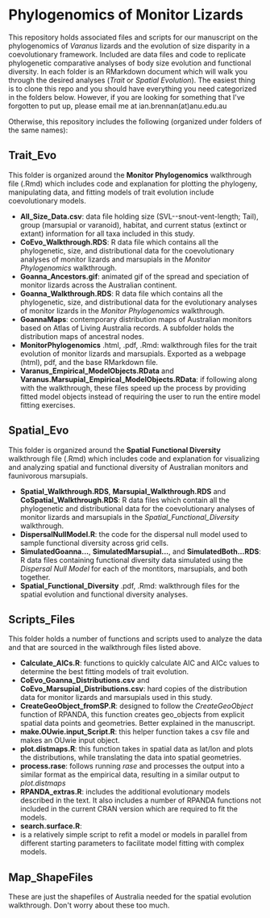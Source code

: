 # Phylogenomics of Monitor Lizards

This repository holds associated files and scripts for our manuscript on the phylogenomics of *Varanus* lizards and the evolution of size disparity in a coevolutionary framework. Included are data files and code to replicate phylogenetic comparative analyses of body size evolution and functional diversity. In each folder is an RMarkdown document which will walk you through the desired analyses (*Trait* or *Spatial Evolution*). The easiest thing is to clone this repo and you should have everything you need categorized in the folders below. However, if you are looking for something that I've forgotten to put up, please email me at ian.brennan(at)anu.edu.au

Otherwise, this repository includes the following (organized under folders of the same names):

 ## Trait_Evo
 This folder is organized around the **Monitor Phylogenomics** walkthrough file (.Rmd) which includes code and explanation for plotting the phylogeny, manipulating data, and fitting models of trait evolution include coevolutionary models.
 + **All_Size_Data.csv**: data file holding size (SVL--snout-vent-length; Tail), group (marsupial or varanoid), habitat, and current status (extinct or extant) information for all taxa included in this study.
 + **CoEvo_Walkthrough.RDS**: R data file which contains all the phylogenetic, size, and distributional data for the coevolutionary analyses of monitor lizards and marsupials in the *Monitor Phylogenomics* walkthrough.
 + **Goanna_Ancestors.gif**: animated gif of the spread and speciation of monitor lizards across the Australian continent.
 + **Goanna_Walkthrough.RDS**: R data file which contains all the phylogenetic, size, and distributional data for the evolutionary analyses of monitor lizards in the *Monitor Phylogenomics* walkthrough.
 + **GoannaMaps**: contemporary distribution maps of Australian monitors based on Atlas of Living Australia records. A subfolder holds the distribution maps of ancestral nodes.
 + **MonitorPhylogenomics** .html, .pdf, .Rmd: walkthrough files for the trait evolution of monitor lizards and marsupials. Exported as a webpage (html), pdf, and the base RMarkdown file.
 + **Varanus_Empirical_ModelObjects.RData** and **Varanus.Marsupial_Empirical_ModelObjects.RData**: if following along with the walkthrough, these files speed up the process by providing fitted model objects instead of requiring the user to run the entire model fitting exercises. 

## Spatial_Evo
This folder is organized around the **Spatial Functional Diversity** walkthrough file (.Rmd) which includes code and explanation for visualizing and analyzing spatial and functional diversity of Australian monitors and faunivorous marsupials.
+ **Spatial_Walkthrough.RDS**, **Marsupial_Walkthrough.RDS** and **CoSpatial_Walkthrough.RDS**: R data files which contain all the phylogenetic and distributional data for the coevolutionary analyses of monitor lizards and marsupials in the *Spatial_Functional_Diversity* walkthrough.
+ **DispersalNullModel.R**: the code for the dispersal null model used to sample functional diversity across grid cells.
+  **SimulatedGoanna...**, **SimulatedMarsupial...**, and **SimulatedBoth...RDS**: R data files containing functional diversity data simulated using the *Dispersal Null Model* for each of the montitors, marsupials, and both together.
+ **Spatial_Functional_Diversity** .pdf, .Rmd: walkthrough files for the spatial evolution and functional diversity analyses. 

## Scripts_Files
This folder holds a number of functions and scripts used to analyze the data and that are sourced in the walkthrough files listed above.
+ **Calculate_AICs.R**: functions to quickly calculate AIC and AICc values to determine the best fitting models of trait evolution.
+ **CoEvo_Goanna_Distributions.csv** and **CoEvo_Marsupial_Distributions.csv**: hard copies of the distribution data for monitor lizards and marsupials used in this study.
+ **CreateGeoObject_fromSP.R**: designed to follow the *CreateGeoObject* function of RPANDA, this function creates geo_objects from explicit spatial data points and geometries. Better explained in the manuscript.
+ **make.OUwie.input_Script.R**: this helper function takes a csv file and makes an OUwie input object.
+ **plot.distmaps.R**: this function takes in spatial data as lat/lon and plots the distributions, while translating the data into spatial geometries.
+ **process.rase**: follows running *rase* and processes the output into a similar format as the empirical data, resulting in a similar output to *plot.distmaps*
+ **RPANDA_extras.R**: includes the additional evolutionary models described in the text. It also includes a number of RPANDA functions not included in the current CRAN version which are required to fit the models.
+ **search.surface.R**: 
 + is a relatively simple script to refit a model or models in parallel from different starting parameters to facilitate model fitting with complex models.

## Map_ShapeFiles
These are just the shapefiles of Australia needed for the spatial evolution walkthrough. Don't worry about these too much.
